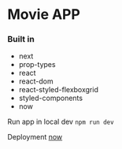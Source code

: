 # Movie APP

### Built in
- next
- prop-types
- react
- react-dom
- react-styled-flexboxgrid
- styled-components
- now

Run app in local dev
`npm run dev`

Deployment
[now](https://nextjs.org/learn/basics/deploying-a-nextjs-app)
